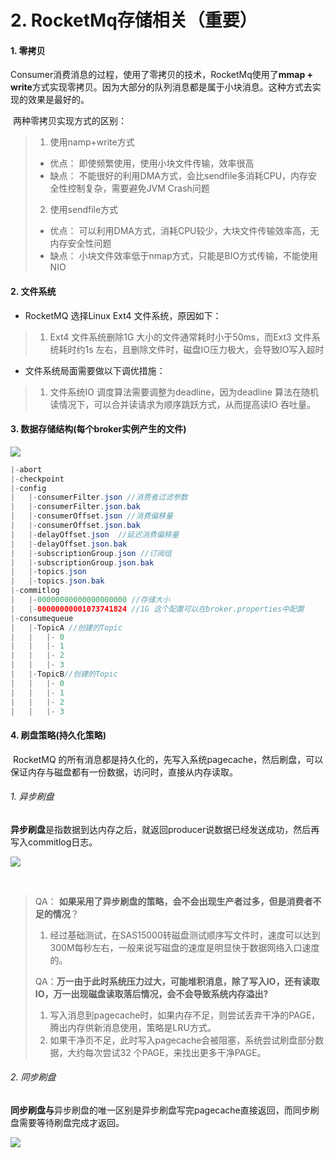 # 2. RocketMq存储相关（重要）

#### 1. 零拷贝

​	Consumer消费消息的过程，使用了零拷贝的技术，RocketMq使用了**mmap + write**方式实现零拷贝。因为大部分的队列消息都是属于小块消息。这种方式去实现的效果是最好的。

​	两种零拷贝实现方式的区别：

>1. 使用namp+write方式
>   - 优点： 即使频繁使用，使用小块文件传输，效率很高
>   - 缺点： 不能很好的利用DMA方式，会比sendfile多消耗CPU，内存安全性控制复杂，需要避免JVM Crash问题
>2. 使用sendfile方式
>   - 优点： 可以利用DMA方式，消耗CPU较少，大块文件传输效率高，无内存安全性问题
>   - 缺点： 小块文件效率低于nmap方式，只能是BIO方式传输，不能使用NIO

#### 2. 文件系统

- RocketMQ 选择Linux Ext4 文件系统，原因如下：

>1. Ext4 文件系统删除1G 大小的文件通常耗时小于50ms，而Ext3 文件系统耗时约1s 左右，且删除文件时，磁盘IO压力极大，会导致IO写入超时

- 文件系统局面需要做以下调优措施：

>1. 文件系统IO 调度算法需要调整为deadline，因为deadline 算法在随机读情况下，可以合并读请求为顺序跳跃方式，从而提高读IO 吞吐量。

#### 	3. 数据存储结构(每个broker实例产生的文件)

![](http://15878290.s21i.faiusr.com/2/ABUIABACGAAgw6Wr4gUoz7jN4AQwkQo49AU.jpg)

~~~java
|-abort
|-checkpoint
|-config
|	|-consumerFilter.json //消费者过滤参数
|	|-consumerFilter.json.bak
|	|-consumerOffset.json //消费偏移量
|	|-consumerOffset.json.bak
|	|-delayOffset.json  //延迟消费偏移量
|	|-delayOffset.json.bak
|	|-subscriptionGroup.json //订阅组
|	|-subscriptionGroup.json.bak
|	|-topics.json 
|	|-topics.json.bak
|-commitlog
|	|-00000000000000000000 //存储大小
|	|-00000000001073741824 //1G 这个配置可以在broker.properties中配置
|-consumequeue
|	|-TopicA //创建的Topic
|	|	|- 0
|	|	|- 1
|	|	|- 2
|	|	|- 3
|	|-TopicB//创建的Topic
|	|	|- 0
|	|	|- 1
|	|	|- 2
|	|	|- 3
~~~
#### 	4. 刷盘策略(持久化策略)

​	RocketMQ 的所有消息都是持久化的，先写入系统pagecache，然后刷盘，可以保证内存与磁盘都有一份数据，访问时，直接从内存读取。

###### 	1. 异步刷盘

**异步刷盘**是指数据到达内存之后，就返回producer说数据已经发送成功，然后再写入commitlog日志。 

![](http://15878290.s21i.faiusr.com/2/ABUIABACGAAg6eC04gUoiZqWqgcwlgg4-wU.jpg)

​	

>QA： **如果采用了异步刷盘的策略，会不会出现生产者过多，但是消费者不足的情况**？
>
>1. 经过基础测试，在SAS15000转磁盘测试顺序写文件时，速度可以达到300M每秒左右，一般来说写磁盘的速度是明显快于数据网络入口速度的。
>
>QA：**万一由于此时系统压力过大，可能堆积消息，除了写入IO，还有读取IO，万一出现磁盘读取落后情况，会不会导致系统内存溢出?**
>
>1. 写入消息到pagecache时，如果内存不足，则尝试丢弃干净的PAGE，腾出内存供新消息使用，策略是LRU方式。
>2. 如果干净页不足，此时写入pagecache会被阻塞，系统尝试刷盘部分数据，大约每次尝试32 个PAGE，来找出更多干净PAGE。

###### 2. 同步刷盘

**同步刷盘与**异步刷盘的唯一区别是异步刷盘写完pagecache直接返回，而同步刷盘需要等待刷盘完成才返回。

![](http://15878290.s21i.faiusr.com/2/ABUIABACGAAg5_C04gUo8uPK8wIw2wc4gQY.jpg)

